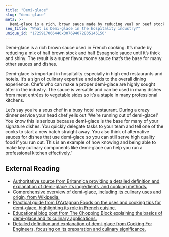 ```yaml
---
title: "Demi-glace"
slug: "demi-glace"
meta: >-
  Demi-glace is a rich, brown sauce made by reducing veal or beef stock and espagnole sauce. It enhances flavour and adds depth to dishes in restaurants and cafes.
seo_title: "What is Demi-glace in the hospitality industry?"
unique_id: "1725917066440x307694072835145150"
---
```


Demi-glace is a rich brown sauce used in French cooking. It’s made by reducing a mix of half brown stock and half Espagnole sauce until it’s thick and shiny. The result is a super flavoursome sauce that’s the base for many other sauces and dishes.

Demi-glace is important in hospitality especially in high end restaurants and hotels. It’s a sign of culinary expertise and adds to the overall dining experience. Chefs who can make a proper demi-glace are highly sought after in the industry. The sauce is versatile and can be used in many dishes from meat entrées to vegetable sides so it’s a staple in many professional kitchens.

Let’s say you’re a sous chef in a busy hotel restaurant. During a crazy dinner service your head chef yells out 'We’re running out of demi-glace!' You know this is serious because demi-glace is the base for many of your signature dishes. You quickly delegate tasks to your team and tell one of the cooks to start a new batch straight away. You also think of alternative sauces for dishes that use demi-glace so you can still serve high quality food if you run out. This is an example of how knowing and being able to make key culinary components like demi-glace can help you run a professional kitchen effectively.'

## External Reading

- [Authoritative source from Britannica providing a detailed definition and explanation of demi-glace, its ingredients, and cooking methods.](https://www.britannica.com/topic/demi-glace)
- [Comprehensive overview of demi-glace, including its culinary uses and origin, from Wikipedia.](https://en.wikipedia.org/wiki/Demi-glace)
- [Practical guide from D'Artagnan Foods on the uses and cooking tips for demi-glace, highlighting its role in French cuisine.](https://www.dartagnan.com/demi-glace-uses-and-cooking-tips.html?srsltid=AfmBOoo7BkC2StCiXZdOYzZH_C7M9H6p2dwuC7dMytJSDYktSDezaaRL)
- [Educational blog post from The Chopping Block explaining the basics of demi-glace and its culinary applications.](https://www.thechoppingblock.com/blog/2015/03/back-to-the-basics-demi-glace.html)
- [Detailed definition and explanation of demi-glace from Cooking For Engineers, focusing on its preparation and culinary significance.](https://www.cookingforengineers.com/dictionary/define/demi-glace)